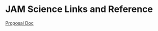 # JAM Science Links and Reference

[Proposal Doc](https://docs.google.com/document/d/1-U3tpQ_H57YKOx7ZR3kvBmYHKmd1M-BH_KMNTZEOroI/edit?usp=sharing)